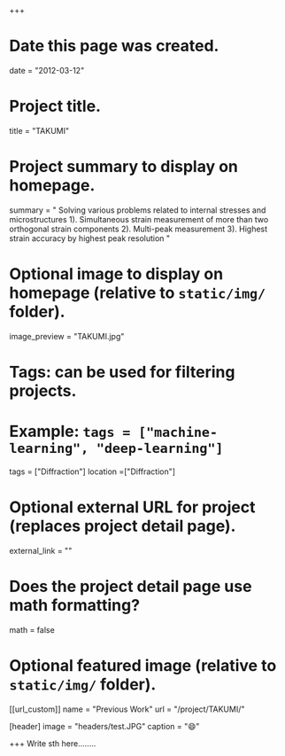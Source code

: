 +++
# Date this page was created.
date = "2012-03-12"

# Project title.
title = "TAKUMI"

# Project summary to display on homepage.
summary = "
Solving various problems related to internal stresses and microstructures
1). Simultaneous strain measurement of more than two orthogonal strain components
2). Multi-peak  measurement
3). Highest strain accuracy by highest peak resolution
"

# Optional image to display on homepage (relative to `static/img/` folder).
image_preview = "TAKUMI.jpg"

# Tags: can be used for filtering projects.
# Example: `tags = ["machine-learning", "deep-learning"]`
tags = ["Diffraction"]
location =["Diffraction"]

# Optional external URL for project (replaces project detail page).
external_link = ""

# Does the project detail page use math formatting?
math = false

# Optional featured image (relative to `static/img/` folder).
[[url_custom]]
name = "Previous Work"
url = "/project/TAKUMI/"

[header]
image = "headers/test.JPG"
caption = ":smile:"

+++
Write sth here........